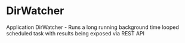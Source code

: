 # DirWatcher
Application DirWatcher - Runs a long running background time looped scheduled task with results being exposed via REST API
